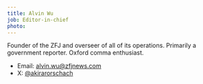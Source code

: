 ```yaml
---
title: Alvin Wu
job: Editor-in-chief
photo: 
---
```


Founder of the ZFJ and overseer of all of its operations. Primarily a government reporter. Oxford comma enthusiast.

- Email: alvin.wu@zfjnews.com
- X: [@akirarorschach](https://x.com/AkiraRorschach)